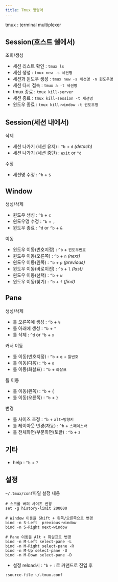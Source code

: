 ```yaml
---
title: Tmux 명령어
---
```


tmux : terminal multiplexer

## Session(호스트 쉘에서)

조회/생성
- 세션 리스트 확인 : `tmux ls`
- 세션 생성 : `tmux new -s 세션명`
- 세션과 윈도우 생성 : `tmux new -s 세션명 -n 윈도우명`
- 세션 다시 접속 : `tmux a -t 세션명`
- tmux 종료 : `tmux kill-server`
- 세션 종료 : `tmux kill-session -t 세션명`
- 윈도우 종료 : `tmux kill-window -t 윈도우명`

## Session(세션 내에서)

삭제
- 세션 나가기 (세션 유지) : `^b` + `d` *(detach)*
- 세션 나가기 (세션 중단) : `exit` or `^d`

수정
- 세션명 수정 : `^b` + `$`

## Window

생성/삭제
- 윈도우 생성 : `^b` + `c`
- 윈도우명 수정 : `^b` + `,`
- 윈도우 종료 : `^d` or `^b` + `&`

이동
- 윈도우 이동(번호지정) : `^b` + `윈도우번호`
- 윈도우 이동(오른쪽) : `^b` + `n` *(next)*
- 윈도우 이동(왼쪽) : `^b` + `p` *(previous)*
- 윈도우 이동(바로이전) : `^b` + `l` *(last)*
- 윈도우 이동(선택) : `^b` + `w`
- 윈도우 이동(찾기) : `^b` + `f` *(find)*

## Pane

생성/삭제
- 틀 오른쪽에 생성 : `^b` + `%` 
- 틀 아래에 생성 : `^b` + `"`
- 틀 삭제 : `^d` or `^b` + `x`

커서 이동
- 틀 이동(번호지정) : `^b` + `q` + `틀번호`
- 틀 이동(다음) : `^b` + `o`
- 틀 이동(화살표) : `^b` + `화살표`

틀 이동
- 틀 이동(왼쪽) : `^b` + `{`
- 틀 이동(오른쪽) : `^b` + `}`

변경
- 틀 사이즈 조정 : `^b` + `alt+방향키`
- 틀 레이아웃 변경(자동) : `^b` + `스페이스바`
- 틀 전체화면/부분화면(토글) : `^b` + `z`

## 기타

- help : `^b` + `?`

## 설정

`~/.tmux/conf`파일 설정 내용

```
# 스크롤 버퍼 사이즈 변경
set -g history-limit 200000

# Window 이동을 Shift + 왼쪽/오른쪽으로 변경
bind -n S-Left  previous-window
bind -n S-Right next-window

# Pane 이동을 Alt + 화살표로 변경
bind -n M-Left select-pane -L
bind -n M-Right select-pane -R
bind -n M-Up select-pane -U
bind -n M-Down select-pane -D
```

- 설정 reload시 : `^b` + `:`로 커맨드로 진입 후
```
:source-file ~/.tmux.conf
```
